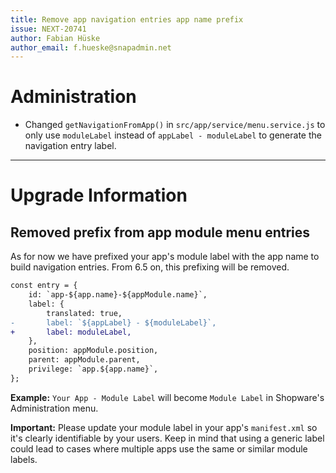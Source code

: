 ```yaml
---
title: Remove app navigation entries app name prefix
issue: NEXT-20741
author: Fabian Hüske
author_email: f.hueske@snapadmin.net
---
```

# Administration
* Changed `getNavigationFromApp()` in `src/app/service/menu.service.js` to only use `moduleLabel` instead of `appLabel - moduleLabel` to generate the navigation entry label.
___
# Upgrade Information
## Removed prefix from app module menu entries
As for now we have prefixed your app's module label with the app name to build navigation entries.
From 6.5 on, this prefixing will be removed.

```diff
const entry = {
    id: `app-${app.name}-${appModule.name}`,
    label: {
        translated: true,
-       label: `${appLabel} - ${moduleLabel}`,
+       label: moduleLabel,
    },
    position: appModule.position,
    parent: appModule.parent,
    privilege: `app.${app.name}`,
};
```
**Example:** `Your App - Module Label` will become `Module Label` in Shopware's Administration menu.

**Important:** Please update your module label in your app's `manifest.xml` so it's clearly identifiable by your users.
Keep in mind that using a generic label could lead to cases where multiple apps use the same or similar module labels.
